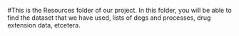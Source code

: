 #This is the Resources folder of our project. In this folder, you will be able to find the dataset that we have used, lists of degs and processes, drug extension data, etcetera.
